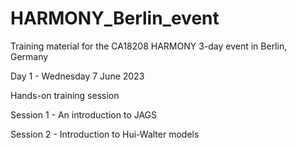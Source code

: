 # HARMONY_Berlin_event
Training material for the CA18208 HARMONY 3-day event in Berlin, Germany

Day 1 - Wednesday 7 June 2023

Hands-on training session

Session 1 - An introduction to JAGS

Session 2 - Introduction to Hui-Walter models
